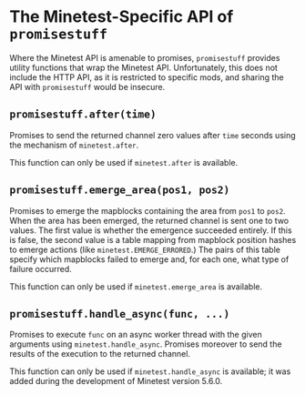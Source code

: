 # The Minetest-Specific API of `promisestuff`

Where the Minetest API is amenable to promises, `promisestuff` provides utility
functions that wrap the Minetest API. Unfortunately, this does not include the
HTTP API, as it is restricted to specific mods, and sharing the API with
`promisestuff` would be insecure.

## `promisestuff.after(time)`

Promises to send the returned channel zero values after `time` seconds using the
mechanism of `minetest.after`.

This function can only be used if `minetest.after` is available.

## `promisestuff.emerge_area(pos1, pos2)`

Promises to emerge the mapblocks containing the area from `pos1` to `pos2`.
When the area has been emerged, the returned channel is sent one to two values.
The first value is whether the emergence succeeded entirely. If this is false,
the second value is a table mapping from mapblock position hashes to emerge
actions (like `minetest.EMERGE_ERRORED`.) The pairs of this table specify which
mapblocks failed to emerge and, for each one, what type of failure occurred.

This function can only be used if `minetest.emerge_area` is available.

## `promisestuff.handle_async(func, ...)`

Promises to execute `func` on an async worker thread with the given arguments
using `minetest.handle_async`. Promises moreover to send the results of the
execution to the returned channel.

This function can only be used if `minetest.handle_async` is available; it was
added during the development of Minetest version 5.6.0.
